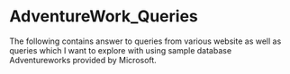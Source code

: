 # AdventureWork_Queries
The following contains answer to queries from various website as well as queries which I want to explore with using sample database Adventureworks provided by Microsoft.
